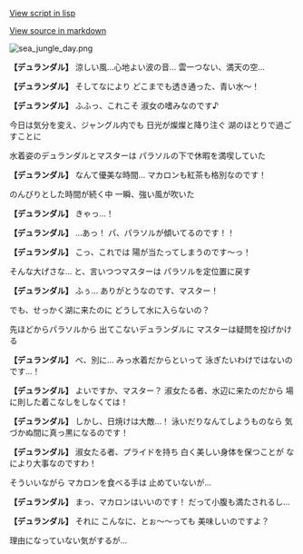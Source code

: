 [View script in lisp](../scripts/210031101.txt)

[View source in markdown](210031101.md)

![sea_jungle_day.png](../images/backgrounds/sea_jungle_day.png)

**【デュランダル】**
涼しい風…心地よい波の音…
雲一つない、満天の空…

**【デュランダル】**
そしてなにより
どこまでも透き通った、青い水～！

**【デュランダル】**
ふふっ、これこそ
淑女の嗜みなのです♪

今日は気分を変え、ジャングル内でも
日光が燦燦と降り注ぐ
湖のほとりで過ごすことに

水着姿のデュランダルとマスターは
パラソルの下で休暇を満喫していた

**【デュランダル】**
なんて優美な時間…
マカロンも紅茶も格別なのです！

のんびりとした時間が続く中
一瞬、強い風が吹いた

**【デュランダル】**
きゃっ…！

**【デュランダル】**
…あっ！
パ、パラソルが傾いてるのです！！

**【デュランダル】**
こっ、これでは
陽が当たってしまうのです～っ！

そんな大げさな…
と、言いつつマスターは
パラソルを定位置に戻す

**【デュランダル】**
ふぅ…
ありがとうなのです、マスター！

でも、せっかく湖に来たのに
どうして水に入らないの？

先ほどからパラソルから
出てこないデュランダルに
マスターは疑問を投げかける

**【デュランダル】**
べ、別に…
みっ水着だからといって
泳ぎたいわけではないのです…！

**【デュランダル】**
よいですか、マスター？
淑女たる者、水辺に来たのだから
場に則した着こなしをしなくては！

**【デュランダル】**
しかし、日焼けは大敵…！
泳いだりなんてしようものなら
気づかぬ間に真っ黒になるのです！

**【デュランダル】**
淑女たる者、プライドを持ち
白く美しい身体を保つことが
なにより大事なのですわ！

そういいながら
マカロンを食べる手は
止めていないが…

**【デュランダル】**
まっ、マカロンはいいのです！
だって小腹も満たされるし…

**【デュランダル】**
それに
こんなに、とぉ～～っても
美味しいのですよ？

理由になっていない気がするが…
